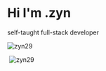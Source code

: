 <h1>Hi I'm .zyn</h1>
<p>self-taught full-stack developer</p>
<p align="left"> <img src="https://komarev.com/ghpvc/?username=zyn29&label=Profile%20views&color=0e75b6&style=flat" alt="zyn29" /> </p>
<p>&nbsp;<img src="https://github-readme-stats.vercel.app/api?username=anuraghazra&show_icons=true&theme=transparent" alt="zyn29" /></p>
